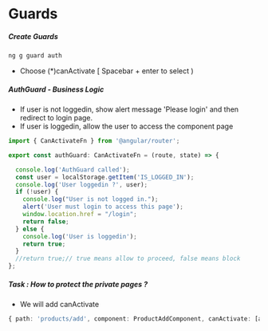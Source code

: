 # Guards

##### Create Guards
```ts
ng g guard auth
```
* Choose (*)canActivate [ Spacebar + enter to select  )

##### AuthGuard - Business Logic
* If user is not loggedin, show alert message 'Please login' and then redirect to login page.
* If user is loggedin, allow the user to access the component page

```ts
import { CanActivateFn } from '@angular/router';

export const authGuard: CanActivateFn = (route, state) => {

  console.log('AuthGuard called');
  const user = localStorage.getItem('IS_LOGGED_IN');
  console.log('User loggedin ?', user);
  if (!user) {
    console.log("User is not logged in.");
    alert('User must login to access this page');
    window.location.href = "/login";
    return false;
  } else {
    console.log('User is loggedin');
    return true;
  }
  //return true;// true means allow to proceed, false means block
};

```

##### Task : How to protect the private pages ?
* We will add canActivate 
```ts
{ path: 'products/add', component: ProductAddComponent, canActivate: [authGuard] },
```

